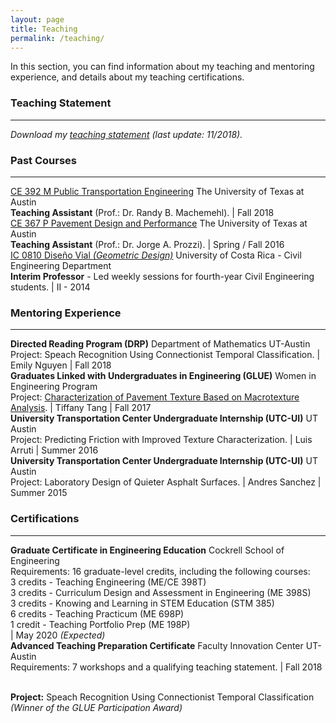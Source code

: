```yaml
---
layout: page
title: Teaching
permalink: /teaching/
---
```


In this section, you can find information about my teaching and mentoring experience, and details about my teaching certifications.

### Teaching Statement
___
<i>Download my [teaching statement](/downloads/teaching_statement.pdf) (last update: 11/2018).</i>

### Past Courses
___

[CE 392 M Public Transportation Engineering](/downloads/2018_syllabus.pdf) The University of Texas at Austin <br><b>Teaching Assistant</b> (Prof.: Dr. Randy B. Machemehl). | Fall 2018 <br>
[CE 367 P Pavement Design and Performance](/downloads/2016_syllabus.pdf) The University of Texas at Austin <br><b>Teaching Assistant</b> (Prof.: Dr. Jorge A. Prozzi). | Spring / Fall 2016 <br>
[IC 0810 Diseño Vial <i>(Geometric Design)</i>](/downloads/2014_programa.pdf) University of Costa Rica - Civil Engineering Department <br><b>Interim Professor</b> - Led weekly sessions for fourth-year Civil Engineering students. | II - 2014 <br>

### Mentoring Experience
___

<b>Directed Reading Program (DRP)</b> Department of Mathematics UT-Austin<br>
Project: Speach Recognition Using Connectionist Temporal Classification. | Emily Nguyen  | Fall 2018 <br>
<b>Graduates Linked with Undergraduates in Engineering (GLUE)</b> Women in Engineering Program<br>
Project: [Characterization of Pavement Texture Based on Macrotexture Analysis](/downloads/2017_GLUE.pdf). | Tiffany Tang | Fall 2017 <br>
<b>University Transportation Center Undergraduate Internship (UTC-UI)</b> UT Austin <br>
Project: Predicting Friction with Improved Texture Characterization. | Luis Arruti | Summer 2016 <br>
<b>University Transportation Center Undergraduate Internship (UTC-UI)</b> UT Austin <br>
Project: Laboratory Design of Quieter Asphalt Surfaces. | Andres Sanchez | Summer 2015

### Certifications
___

<b>Graduate Certificate in Engineering Education</b> Cockrell School of Engineering<br>Requirements: 16 graduate-level credits, including the following courses: <br>
3 credits - Teaching Engineering (ME/CE 398T) <br>
3 credits - Curriculum Design and Assessment in Engineering (ME 398S)<br>
3 credits - Knowing and Learning in STEM Education (STM 385)<br>
6 credits - Teaching Practicum (ME 698P)<br>
1 credit - Teaching Portfolio Prep (ME 198P)<br> | May 2020 <i>(Expected)</i> <br>
<b>Advanced Teaching Preparation Certificate</b> Faculty Innovation Center UT-Austin<br>Requirements: 7 workshops and a qualifying teaching statement. | Fall 2018<br>


<br>
<b>Project:</b> Speach Recognition Using Connectionist Temporal Classification</i>
<br>
<i>(Winner of the GLUE Participation Award)</i>




